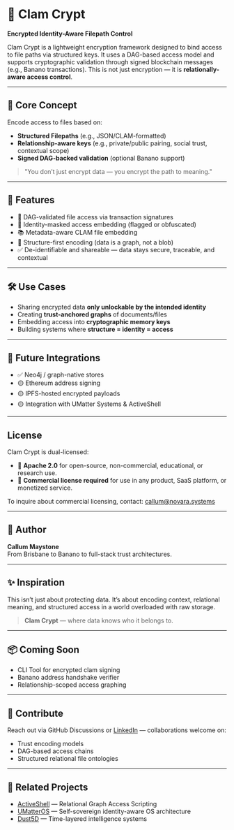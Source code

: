 # 🐚 Clam Crypt

**Encrypted Identity-Aware Filepath Control**

Clam Crypt is a lightweight encryption framework designed to bind access to file paths via structured keys. It uses a DAG-based access model and supports cryptographic validation through signed blockchain messages (e.g., Banano transactions). This is not just encryption — it is **relationally-aware access control**.

---

## 🔐 Core Concept

Encode access to files based on:
- **Structured Filepaths** (e.g., JSON/CLAM-formatted)
- **Relationship-aware keys** (e.g., private/public pairing, social trust, contextual scope)
- **Signed DAG-backed validation** (optional Banano support)

> "You don’t just encrypt data — you encrypt the path to meaning."

---

## 📁 Features

- 🔗 DAG-validated file access via transaction signatures
- 🧬 Identity-masked access embedding (flagged or obfuscated)
- 📚 Metadata-aware CLAM file embedding
- 🧠 Structure-first encoding (data is a graph, not a blob)
- ✅ De-identifiable and shareable — data stays secure, traceable, and contextual

---

## 🛠 Use Cases

- Sharing encrypted data **only unlockable by the intended identity**
- Creating **trust-anchored graphs** of documents/files
- Embedding access into **cryptographic memory keys**
- Building systems where **structure = identity = access**

---

## 🧪 Future Integrations

- ✅ Neo4j / graph-native stores
- 🟡 Ethereum address signing
- 🟡 IPFS-hosted encrypted payloads
- 🟡 Integration with UMatter Systems & ActiveShell

---

## License

Clam Crypt is dual-licensed:

- 🧪 **Apache 2.0** for open-source, non-commercial, educational, or research use.
- 💼 **Commercial license required** for use in any product, SaaS platform, or monetized service.

To inquire about commercial licensing, contact: callum@novara.systems

---

## 👤 Author
**Callum Maystone**  
From Brisbane to Banano to full-stack trust architectures.

---

## ✨ Inspiration
This isn’t just about protecting data. It’s about encoding context, relational meaning, and structured access in a world overloaded with raw storage.

> **Clam Crypt** — where data knows who it belongs to.

---

## 📦 Coming Soon
- CLI Tool for encrypted clam signing
- Banano address handshake verifier
- Relationship-scoped access graphing

---

## 🤝 Contribute
Reach out via GitHub Discussions or [LinkedIn](https://www.linkedin.com/in/callummaystone) — collaborations welcome on:
- Trust encoding models
- DAG-based access chains
- Structured relational file ontologies

---

## 🧬 Related Projects
- [ActiveShell](https://github.com/...) — Relational Graph Access Scripting
- [UMatterOS](https://github.com/...) — Self-sovereign identity-aware OS architecture
- [Dust5D](https://github.com/...) — Time-layered intelligence systems
